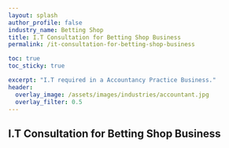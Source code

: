 ```yaml
---
layout: splash 
author_profile: false 
industry_name: Betting Shop
title: I.T Consultation for Betting Shop Business
permalink: /it-consultation-for-betting-shop-business

toc: true
toc_sticky: true

excerpt: "I.T required in a Accountancy Practice Business."
header:
  overlay_image: /assets/images/industries/accountant.jpg
  overlay_filter: 0.5 
---
```


## I.T Consultation for Betting Shop Business